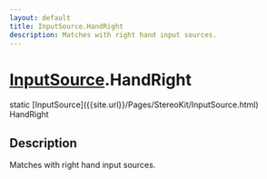 ```yaml
---
layout: default
title: InputSource.HandRight
description: Matches with right hand input sources.
---
```

# [InputSource]({{site.url}}/Pages/StereoKit/InputSource.html).HandRight

<div class='signature' markdown='1'>
static [InputSource]({{site.url}}/Pages/StereoKit/InputSource.html) HandRight
</div>

## Description
Matches with right hand input sources.

